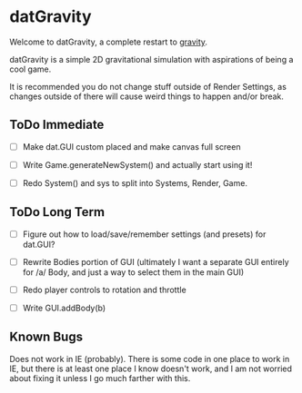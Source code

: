 datGravity
==========

Welcome to datGravity, a complete restart to [gravity](http://github.com/Guard13007/gravity).

datGravity is a simple 2D gravitational simulation with aspirations of being a
cool game.

It is recommended you do not change stuff outside of Render Settings, as changes
outside of there will cause weird things to happen and/or break.

ToDo Immediate
--------------

- [ ] Make dat.GUI custom placed and make canvas full screen

- [ ] Write Game.generateNewSystem() and actually start using it!
- [ ] Redo System() and sys to split into Systems, Render, Game.

ToDo Long Term
--------------

- [ ] Figure out how to load/save/remember settings (and presets) for dat.GUI?
- [ ] Rewrite Bodies portion of GUI (ultimately I want a separate GUI entirely for
      /a/ Body, and just a way to select them in the main GUI)
- [ ] Redo player controls to rotation and throttle

- [ ] Write GUI.addBody(b)

Known Bugs
----------

Does not work in IE (probably). There is some code in one place to work in IE,
but there is at least one place I know doesn't work, and I am not worried about
fixing it unless I go much farther with this.
